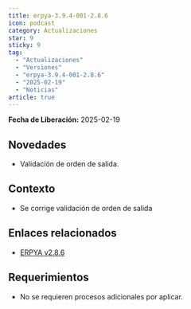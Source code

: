 ```yaml
---
title: erpya-3.9.4-001-2.8.6
icon: podcast
category: Actualizaciones
star: 9
sticky: 9
tag:
  - "Actualizaciones"
  - "Versiones"
  - "erpya-3.9.4-001-2.8.6"
  - "2025-02-19"
  - "Noticias"
article: true
---
```


**Fecha de Liberación:** 2025-02-19

## Novedades

- Validación de orden de salida.

## Contexto

- Se corrige validación de orden de salida


## Enlaces relacionados

- [ERPYA v2.8.6](https://github.com/erpya/adempiere_patch_zk/releases/tag/2.8.6)

## Requerimientos

- No se requieren procesos adicionales por aplicar.
